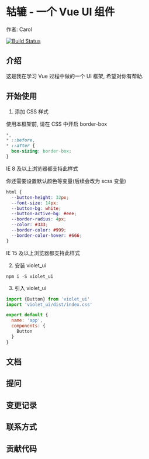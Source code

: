 # 轱辘 - 一个 Vue UI 组件

作者: Carol

[![Build Status](https://www.travis-ci.org/XiaoLuo01/Violet_ui.svg?branch=master)](https://www.travis-ci.org/XiaoLuo01/Violet_ui)

<!-- [![NPM](https://nodei.co/npm/violet_ui.png)](https://npmjs.org/violet_ui/violet_ui) -->

## 介绍

这是我在学习 Vue 过程中做的一个 UI 框架, 希望对你有帮助.

## 开始使用

1. 添加 CSS 样式

使用本框架前, 请在 CSS 中开启 border-box

```css
*,
* ::before,
* ::after {
  box-sizing: border-box;
}
```

IE 8 及以上浏览器都支持此样式

你还需要设置默认颜色等变量(后续会改为 scss 变量)

```css
html {
  --button-height: 32px;
  --font-size: 14px;
  --button-bg: white;
  --button-active-bg: #eee;
  --border-radius: 4px;
  --color: #333;
  --border-color: #999;
  --border-color-hover: #666;
}
```
IE 15 及以上浏览器都支持此样式

2. 安装 violet_ui

```
npm i -S violet_ui
```

3. 引入 violet_ui
```js
import {Button} from 'violet_ui'
import 'violet_ui/dist/index.css'

export default {
  name: 'app',
  components: {
    Button
  }
}
```

## 文档

## 提问

## 变更记录

## 联系方式

## 贡献代码

